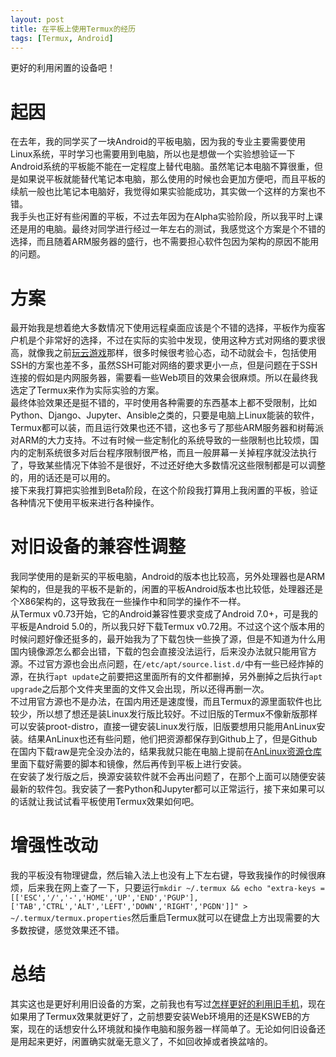 ```yaml
---
layout: post
title: 在平板上使用Termux的经历
tags: [Termux, Android]
---
```


  更好的利用闲置的设备吧！<!--more-->    

# 起因
  在去年，我的同学买了一块Android的平板电脑，因为我的专业主要需要使用Linux系统，平时学习也需要用到电脑，所以也是想做一个实验想验证一下Android系统的平板能不能在一定程度上替代电脑。虽然笔记本电脑不算很重，但是如果说平板就能替代笔记本电脑，那么使用的时候也会更加方便吧，而且平板的续航一般也比笔记本电脑好，我觉得如果实验能成功，其实做一个这样的方案也不错。   
  我手头也正好有些闲置的平板，不过去年因为在Alpha实验阶段，所以我平时上课还是用的电脑。最终对同学进行经过一年左右的测试，我感觉这个方案是个不错的选择，而且随着ARM服务器的盛行，也不需要担心软件包因为架构的原因不能用的问题。   

# 方案
  最开始我是想着绝大多数情况下使用远程桌面应该是个不错的选择，平板作为瘦客户机是个非常好的选择，不过在实际的实验中发现，使用这种方式对网络的要求很高，就像我之前[玩云游戏](/2021/09/28/cloudgame.html)那样，很多时候很考验心态，动不动就会卡，包括使用SSH的方案也差不多，虽然SSH可能对网络的要求更小一点，但是问题在于SSH连接的假如是内网服务器，需要看一些Web项目的效果会很麻烦。所以在最终我选定了Termux来作为实际实验的方案。   
  最终体验效果还是挺不错的，平时使用各种需要的东西基本上都不受限制，比如Python、Django、Jupyter、Ansible之类的，只要是电脑上Linux能装的软件，Termux都可以装，而且运行效果也还不错，这也多亏了那些ARM服务器和树莓派对ARM的大力支持。不过有时候一些定制化的系统导致的一些限制也比较烦，国内的定制系统很多对后台程序限制很严格，而且一般屏幕一关掉程序就没法执行了，导致某些情况下体验不是很好，不过还好绝大多数情况这些限制都是可以调整的，用的话还是可以用的。   
  接下来我打算把实验推到Beta阶段，在这个阶段我打算用上我闲置的平板，验证各种情况下使用平板来进行各种操作。   

# 对旧设备的兼容性调整
  我同学使用的是新买的平板电脑，Android的版本也比较高，另外处理器也是ARM架构的，但是我的平板不是新的，闲置的平板Android版本也比较低，处理器还是个X86架构的，这导致我在一些操作中和同学的操作不一样。    
  从Termux v0.73开始，它的Android兼容性要求变成了Android 7.0+，可是我的平板是Android 5.0的，所以我只好下载Termux v0.72用。不过这个这个版本用的时候问题好像还挺多的，最开始我为了下载包快一些换了源，但是不知道为什么用国内镜像源怎么都会出错，下载的包会直接没法运行，后来没办法就只能用官方源。不过官方源也会出点问题，在`/etc/apt/source.list.d/`中有一些已经炸掉的源，在执行`apt update`之前要把这里面所有的文件都删掉，另外删掉之后执行`apt upgrade`之后那个文件夹里面的文件又会出现，所以还得再删一次。   
  不过用官方源也不是办法，在国内用还是速度慢，而且Termux的源里面软件也比较少，所以想了想还是装Linux发行版比较好。不过旧版的Termux不像新版那样可以安装proot-distro，直接一键安装Linux发行版，旧版要想用只能用AnLinux安装。结果AnLinux也还有些问题，他们把资源都保存到Github上了，但是Github在国内下载raw是完全没办法的，结果我就只能在电脑上提前在[AnLinux资源仓库](https://github.com/EXALAB/Anlinux-Resources)里面下载好需要的脚本和镜像，然后再传到平板上进行安装。   
  在安装了发行版之后，换源安装软件就不会再出问题了，在那个上面可以随便安装最新的软件包。我安装了一套Python和Jupyter都可以正常运行，接下来如果可以的话就让我试试看平板使用Termux效果如何吧。   

# 增强性改动
  我的平板没有物理键盘，然后输入法上也没有上下左右键，导致我操作的时候很麻烦，后来我在网上查了一下，只要运行`mkdir ~/.termux && echo "extra-keys = [['ESC','/','-','HOME','UP','END','PGUP'],['TAB','CTRL','ALT','LEFT','DOWN','RIGHT','PGDN']]" > ~/.termux/termux.properties`然后重启Termux就可以在键盘上方出现需要的大多数按键，感觉效果还不错。

# 总结
  其实这也是更好利用旧设备的方案，之前我也有写过[怎样更好的利用旧手机](/2020/03/08/oldphone.html)，现在如果用了Termux效果就更好了，之前想要安装Web环境用的还是KSWEB的方案，现在的话想安什么环境就和操作电脑和服务器一样简单了。无论如何旧设备还是用起来更好，闲置确实就毫无意义了，不如回收掉或者换盆啥的。
